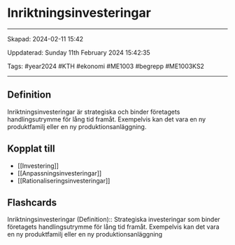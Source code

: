 # Inriktningsinvesteringar

---

Skapad: 2024-02-11 15:42

Uppdaterad: Sunday 11th February 2024 15:42:35

Tags: #year2024 #KTH #ekonomi #ME1003 #begrepp #ME1003KS2

---

## Definition

Inriktningsinvesteringar är strategiska och binder företagets handlingsutrymme för lång tid framåt. Exempelvis kan det vara en ny produktfamilj eller en ny produktionsanläggning.

## Kopplat till

- [[Investering]]
- [[Anpassningsinvesteringar]]
- [[Rationaliseringsinvesteringar]]

## Flashcards

Inriktningsinvesteringar (Definition):: Strategiska investeringar som binder företagets handlingsutrymme för lång tid framåt. Exempelvis kan det vara en ny produktfamilj eller en ny produktionsanläggning
<!--SR:!2000-01-01,1,250!2024-02-17,4,270-->
